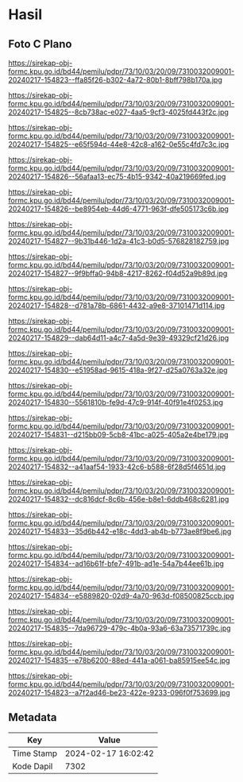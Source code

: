 # Hasil

## Foto C Plano

https://sirekap-obj-formc.kpu.go.id/bd44/pemilu/pdpr/73/10/03/20/09/7310032009001-20240217-154823--ffa85f26-b302-4a72-80b1-8bff798b170a.jpg

https://sirekap-obj-formc.kpu.go.id/bd44/pemilu/pdpr/73/10/03/20/09/7310032009001-20240217-154825--8cb738ac-e027-4aa5-9cf3-4025fd443f2c.jpg

https://sirekap-obj-formc.kpu.go.id/bd44/pemilu/pdpr/73/10/03/20/09/7310032009001-20240217-154825--e65f594d-44e8-42c8-a162-0e55c4fd7c3c.jpg

https://sirekap-obj-formc.kpu.go.id/bd44/pemilu/pdpr/73/10/03/20/09/7310032009001-20240217-154826--56afaa13-ec75-4b15-9342-40a219669fed.jpg

https://sirekap-obj-formc.kpu.go.id/bd44/pemilu/pdpr/73/10/03/20/09/7310032009001-20240217-154826--be8954eb-44d6-4771-963f-dfe505173c6b.jpg

https://sirekap-obj-formc.kpu.go.id/bd44/pemilu/pdpr/73/10/03/20/09/7310032009001-20240217-154827--9b31b446-1d2a-41c3-b0d5-576828182759.jpg

https://sirekap-obj-formc.kpu.go.id/bd44/pemilu/pdpr/73/10/03/20/09/7310032009001-20240217-154827--9f9bffa0-94b8-4217-8262-f04d52a9b89d.jpg

https://sirekap-obj-formc.kpu.go.id/bd44/pemilu/pdpr/73/10/03/20/09/7310032009001-20240217-154828--d781a78b-6861-4432-a9e8-37101471d114.jpg

https://sirekap-obj-formc.kpu.go.id/bd44/pemilu/pdpr/73/10/03/20/09/7310032009001-20240217-154829--dab64d11-a4c7-4a5d-9e39-49329cf21d26.jpg

https://sirekap-obj-formc.kpu.go.id/bd44/pemilu/pdpr/73/10/03/20/09/7310032009001-20240217-154830--e51958ad-9615-418a-9f27-d25a0763a32e.jpg

https://sirekap-obj-formc.kpu.go.id/bd44/pemilu/pdpr/73/10/03/20/09/7310032009001-20240217-154830--5561810b-fe9d-47c9-914f-40f91e4f0253.jpg

https://sirekap-obj-formc.kpu.go.id/bd44/pemilu/pdpr/73/10/03/20/09/7310032009001-20240217-154831--d215bb09-5cb8-41bc-a025-405a2e4be179.jpg

https://sirekap-obj-formc.kpu.go.id/bd44/pemilu/pdpr/73/10/03/20/09/7310032009001-20240217-154832--a41aaf54-1933-42c6-b588-6f28d5f4651d.jpg

https://sirekap-obj-formc.kpu.go.id/bd44/pemilu/pdpr/73/10/03/20/09/7310032009001-20240217-154832--dc816dcf-8c6b-456e-b8e1-6ddb468c6281.jpg

https://sirekap-obj-formc.kpu.go.id/bd44/pemilu/pdpr/73/10/03/20/09/7310032009001-20240217-154833--35d6b442-e18c-4dd3-ab4b-b773ae8f9be6.jpg

https://sirekap-obj-formc.kpu.go.id/bd44/pemilu/pdpr/73/10/03/20/09/7310032009001-20240217-154834--ad16b61f-bfe7-491b-ad1e-54a7b44ee61b.jpg

https://sirekap-obj-formc.kpu.go.id/bd44/pemilu/pdpr/73/10/03/20/09/7310032009001-20240217-154834--e5889820-02d9-4a70-963d-f08500825ccb.jpg

https://sirekap-obj-formc.kpu.go.id/bd44/pemilu/pdpr/73/10/03/20/09/7310032009001-20240217-154835--7da96729-479c-4b0a-93a6-63a73571739c.jpg

https://sirekap-obj-formc.kpu.go.id/bd44/pemilu/pdpr/73/10/03/20/09/7310032009001-20240217-154835--e78b6200-88ed-441a-a061-ba85915ee54c.jpg

https://sirekap-obj-formc.kpu.go.id/bd44/pemilu/pdpr/73/10/03/20/09/7310032009001-20240217-154823--a7f2ad46-be23-422e-9233-096f0f753699.jpg


## Metadata

| Key        | Value               |
| ---------- | ------------------- |
| Time Stamp | 2024-02-17 16:02:42 |
| Kode Dapil | 7302                |



